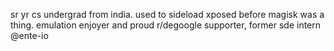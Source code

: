 sr yr cs undergrad from india. used to sideload xposed before magisk was a thing. emulation enjoyer and proud r/degoogle supporter, former sde intern @ente-io

